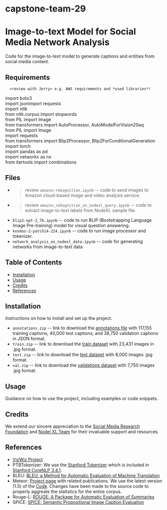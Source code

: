 # capstone-team-29

# Image-to-text Model for Social Media Network Analysis

Code for the image-to-text model to generate captions and entities from social media content.

## Requirements

      <review with Jerry> e.g. AWS requirements and *used libraries*!
  import boto3<br />
  import jsonimport requests<br />
  import nltk<br />
  from nltk.corpus import stopwords<br />
  from PIL import Image<br />
  from transformers import AutoProcessor, AutoModelForVision2Seq<br />
  from PIL import Image<br />
  import requests<br />
  from transformers import Blip2Processor, Blip2ForConditionalGeneration<br />
  import torch<br />
  import pandas as pd<br />
  import networkx as nx<br />
  from itertools import combinations<br />
  
## Files

  * > review ```amazon-rekognition.ipynb``` -- code to send images to Amazon cloud-based image and video analysis service.
  * > review ```amazon_rekognition_on_nodexl_query.ipynb``` -- code to extract image-to-text labels from NodeXL sample file.
  * ```blip2-opt-2_7b.ipynb``` -- code to run BLIP  (Bootstrapping Language Image Pre-training) model for visual question answering.
  * ```kosmos-2-patch14-224.ipynb``` -- code to run image processor and tokenizer.
  * ```network_analysis_on_nodexl_data.ipynb``` -- code for generating networks from image-to-text data

## Table of Contents

- [Installation](#installation)
- [Usage](#usage)
- [Credits](#credits)
- [References](#references)

## Installation

Instructions on how to install and set up the project.

  * ```annotations.zip``` -- link to download the [annotations file](https://vizwiz.cs.colorado.edu/VizWiz_final/caption/annotations.zip) with 117,155 training captions; 40,000 test captions; and 38,750 validation captions in JSON format.
  * ```train.zip``` -- link to download the [train dataset](https://vizwiz.cs.colorado.edu/VizWiz_final/images/train.zip) with 23,431 images in .jpg format. 
  * ```test.zip```  -- link to download the [test dataset](https://vizwiz.cs.colorado.edu/VizWiz_final/images/test.zip) with 8,000 images .jpg format. 
  * ```val.zip``` -- link to download the [validations dataset](https://vizwiz.cs.colorado.edu/VizWiz_final/images/val.zip) with 7,750 images .jpg format. 

## Usage

Guidance on how to use the project, including examples or code snippets.

## Credits

We extend our sincere appreciation to the [Social Media Research Foundation](https://www.smrfoundation.org/) and [Nodel XL Team](https://nodexl.com/) for their invaluable support and resources.

## References 

- [VizWiz Project](http://vizwiz.org)
- PTBTokenizer: We use the [Stanford Tokenizer](http://nlp.stanford.edu/software/tokenizer.shtml) which is included in [Stanford CoreNLP 3.4.1](http://nlp.stanford.edu/software/corenlp.shtml).
- BLEU: [BLEU: a Method for Automatic Evaluation of Machine Translation](http://www.aclweb.org/anthology/P02-1040.pdf)
- Meteor: [Project page](http://www.cs.cmu.edu/~alavie/METEOR/) with related publications. We use the latest version (1.5) of the [Code](https://github.com/mjdenkowski/meteor). Changes have been made to the source code to properly aggreate the statistics for the entire corpus.
- Rouge-L: [ROUGE: A Package for Automatic Evaluation of Summaries](http://anthology.aclweb.org/W/W04/W04-1013.pdf)
- SPICE: [SPICE: Semantic Propositional Image Caption Evaluation](https://arxiv.org/abs/1607.08822)
